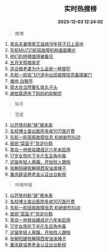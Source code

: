 <div align="center"><h2>实时热搜榜</h2><h4>2023-12-03 12:24:02</h4></div>

> 微博  

1. [青岛夫妻俩患艾滋病19年孩子已上高中](https://s.weibo.com/weibo?q=%23%E9%9D%92%E5%B2%9B%E5%A4%AB%E5%A6%BB%E4%BF%A9%E6%82%A3%E8%89%BE%E6%BB%8B%E7%97%8519%E5%B9%B4%E5%AD%A9%E5%AD%90%E5%B7%B2%E4%B8%8A%E9%AB%98%E4%B8%AD%23&t=31&band_rank=1&Refer=top)<br />
2. [东航MU721航班故障机舱画面曝光](https://s.weibo.com/weibo?q=%23%E4%B8%9C%E8%88%AAMU721%E8%88%AA%E7%8F%AD%E6%95%85%E9%9A%9C%E6%9C%BA%E8%88%B1%E7%94%BB%E9%9D%A2%E6%9B%9D%E5%85%89%23&t=31&band_rank=2&Refer=top)<br />
3. [他们的拼搏值得被看见](https://s.weibo.com/weibo?q=%23%E4%BB%96%E4%BB%AC%E7%9A%84%E6%8B%BC%E6%90%8F%E5%80%BC%E5%BE%97%E8%A2%AB%E7%9C%8B%E8%A7%81%23&t=31&band_rank=3&Refer=top)<br />
4. [五月天假唱鉴定](https://s.weibo.com/weibo?q=%E4%BA%94%E6%9C%88%E5%A4%A9%E5%81%87%E5%94%B1%E9%89%B4%E5%AE%9A&t=31&band_rank=4&Refer=top)<br />
5. [适合做老婆为什么会是一种冒犯](https://s.weibo.com/weibo?q=%E9%80%82%E5%90%88%E5%81%9A%E8%80%81%E5%A9%86%E4%B8%BA%E4%BB%80%E4%B9%88%E4%BC%9A%E6%98%AF%E4%B8%80%E7%A7%8D%E5%86%92%E7%8A%AF&t=31&band_rank=5&Refer=top)<br />
6. [东航一航班飞行途中出现故障信息备降厦门](https://s.weibo.com/weibo?q=%23%E4%B8%9C%E8%88%AA%E4%B8%80%E8%88%AA%E7%8F%AD%E9%A3%9E%E8%A1%8C%E9%80%94%E4%B8%AD%E5%87%BA%E7%8E%B0%E6%95%85%E9%9A%9C%E4%BF%A1%E6%81%AF%E5%A4%87%E9%99%8D%E5%8E%A6%E9%97%A8%23&t=31&band_rank=6&Refer=top)<br />
7. [难哄 白敬亭](https://s.weibo.com/weibo?q=%E9%9A%BE%E5%93%84%20%E7%99%BD%E6%95%AC%E4%BA%AD&t=31&band_rank=7&Refer=top)<br />
8. [穿大衣当然要扎低丸子头](https://s.weibo.com/weibo?q=%E7%A9%BF%E5%A4%A7%E8%A1%A3%E5%BD%93%E7%84%B6%E8%A6%81%E6%89%8E%E4%BD%8E%E4%B8%B8%E5%AD%90%E5%A4%B4&t=31&band_rank=8&Refer=top)<br />
9. [谢依霖遗传了妈妈的抑郁症](https://s.weibo.com/weibo?q=%E8%B0%A2%E4%BE%9D%E9%9C%96%E9%81%97%E4%BC%A0%E4%BA%86%E5%A6%88%E5%A6%88%E7%9A%84%E6%8A%91%E9%83%81%E7%97%87&t=31&band_rank=9&Refer=top)<br />

> 知乎  


> 百度  

1. [以开放创新“链”接未来](https://www.baidu.com/s?wd=%E4%BB%A5%E5%BC%80%E6%94%BE%E5%88%9B%E6%96%B0%E2%80%9C%E9%93%BE%E2%80%9D%E6%8E%A5%E6%9C%AA%E6%9D%A5&sa=fyb_news&rsv_dl=fyb_news)<br />
2. [名校博士查出医院多收10万医疗费](https://www.baidu.com/s?wd=%E5%90%8D%E6%A0%A1%E5%8D%9A%E5%A3%AB%E6%9F%A5%E5%87%BA%E5%8C%BB%E9%99%A2%E5%A4%9A%E6%94%B610%E4%B8%87%E5%8C%BB%E7%96%97%E8%B4%B9&sa=fyb_news&rsv_dl=fyb_news)<br />
3. [东航一航班报故障信息 机舱剧烈抖动](https://www.baidu.com/s?wd=%E4%B8%9C%E8%88%AA%E4%B8%80%E8%88%AA%E7%8F%AD%E6%8A%A5%E6%95%85%E9%9A%9C%E4%BF%A1%E6%81%AF+%E6%9C%BA%E8%88%B1%E5%89%A7%E7%83%88%E6%8A%96%E5%8A%A8&sa=fyb_news&rsv_dl=fyb_news)<br />
4. [居民“菜篮子”货足价稳](https://www.baidu.com/s?wd=%E5%B1%85%E6%B0%91%E2%80%9C%E8%8F%9C%E7%AF%AE%E5%AD%90%E2%80%9D%E8%B4%A7%E8%B6%B3%E4%BB%B7%E7%A8%B3&sa=fyb_news&rsv_dl=fyb_news)<br />
5. [青岛一地铁站建成近六年未启用](https://www.baidu.com/s?wd=%E9%9D%92%E5%B2%9B%E4%B8%80%E5%9C%B0%E9%93%81%E7%AB%99%E5%BB%BA%E6%88%90%E8%BF%91%E5%85%AD%E5%B9%B4%E6%9C%AA%E5%90%AF%E7%94%A8&sa=fyb_news&rsv_dl=fyb_news)<br />
6. [17岁女孩吃下半斤生豆角中毒](https://www.baidu.com/s?wd=17%E5%B2%81%E5%A5%B3%E5%AD%A9%E5%90%83%E4%B8%8B%E5%8D%8A%E6%96%A4%E7%94%9F%E8%B1%86%E8%A7%92%E4%B8%AD%E6%AF%92&sa=fyb_news&rsv_dl=fyb_news)<br />
7. [这届年轻人离婚，开始找人跟拍](https://www.baidu.com/s?wd=%E8%BF%99%E5%B1%8A%E5%B9%B4%E8%BD%BB%E4%BA%BA%E7%A6%BB%E5%A9%9A%EF%BC%8C%E5%BC%80%E5%A7%8B%E6%89%BE%E4%BA%BA%E8%B7%9F%E6%8B%8D&sa=fyb_news&rsv_dl=fyb_news)<br />
8. [张朝阳硬核解释西安油泼辣子](https://www.baidu.com/s?wd=%E5%BC%A0%E6%9C%9D%E9%98%B3%E7%A1%AC%E6%A0%B8%E8%A7%A3%E9%87%8A%E8%A5%BF%E5%AE%89%E6%B2%B9%E6%B3%BC%E8%BE%A3%E5%AD%90&sa=fyb_news&rsv_dl=fyb_news)<br />
9. [重庆辟谣养老金认证出台新规](https://www.baidu.com/s?wd=%E9%87%8D%E5%BA%86%E8%BE%9F%E8%B0%A3%E5%85%BB%E8%80%81%E9%87%91%E8%AE%A4%E8%AF%81%E5%87%BA%E5%8F%B0%E6%96%B0%E8%A7%84&sa=fyb_news&rsv_dl=fyb_news)<br />

> 哔哩哔哩  

1. [以开放创新“链”接未来](https://www.baidu.com/s?wd=%E4%BB%A5%E5%BC%80%E6%94%BE%E5%88%9B%E6%96%B0%E2%80%9C%E9%93%BE%E2%80%9D%E6%8E%A5%E6%9C%AA%E6%9D%A5&sa=fyb_news&rsv_dl=fyb_news)<br />
2. [名校博士查出医院多收10万医疗费](https://www.baidu.com/s?wd=%E5%90%8D%E6%A0%A1%E5%8D%9A%E5%A3%AB%E6%9F%A5%E5%87%BA%E5%8C%BB%E9%99%A2%E5%A4%9A%E6%94%B610%E4%B8%87%E5%8C%BB%E7%96%97%E8%B4%B9&sa=fyb_news&rsv_dl=fyb_news)<br />
3. [东航一航班报故障信息 机舱剧烈抖动](https://www.baidu.com/s?wd=%E4%B8%9C%E8%88%AA%E4%B8%80%E8%88%AA%E7%8F%AD%E6%8A%A5%E6%95%85%E9%9A%9C%E4%BF%A1%E6%81%AF+%E6%9C%BA%E8%88%B1%E5%89%A7%E7%83%88%E6%8A%96%E5%8A%A8&sa=fyb_news&rsv_dl=fyb_news)<br />
4. [居民“菜篮子”货足价稳](https://www.baidu.com/s?wd=%E5%B1%85%E6%B0%91%E2%80%9C%E8%8F%9C%E7%AF%AE%E5%AD%90%E2%80%9D%E8%B4%A7%E8%B6%B3%E4%BB%B7%E7%A8%B3&sa=fyb_news&rsv_dl=fyb_news)<br />
5. [青岛一地铁站建成近六年未启用](https://www.baidu.com/s?wd=%E9%9D%92%E5%B2%9B%E4%B8%80%E5%9C%B0%E9%93%81%E7%AB%99%E5%BB%BA%E6%88%90%E8%BF%91%E5%85%AD%E5%B9%B4%E6%9C%AA%E5%90%AF%E7%94%A8&sa=fyb_news&rsv_dl=fyb_news)<br />
6. [17岁女孩吃下半斤生豆角中毒](https://www.baidu.com/s?wd=17%E5%B2%81%E5%A5%B3%E5%AD%A9%E5%90%83%E4%B8%8B%E5%8D%8A%E6%96%A4%E7%94%9F%E8%B1%86%E8%A7%92%E4%B8%AD%E6%AF%92&sa=fyb_news&rsv_dl=fyb_news)<br />
7. [这届年轻人离婚，开始找人跟拍](https://www.baidu.com/s?wd=%E8%BF%99%E5%B1%8A%E5%B9%B4%E8%BD%BB%E4%BA%BA%E7%A6%BB%E5%A9%9A%EF%BC%8C%E5%BC%80%E5%A7%8B%E6%89%BE%E4%BA%BA%E8%B7%9F%E6%8B%8D&sa=fyb_news&rsv_dl=fyb_news)<br />
8. [张朝阳硬核解释西安油泼辣子](https://www.baidu.com/s?wd=%E5%BC%A0%E6%9C%9D%E9%98%B3%E7%A1%AC%E6%A0%B8%E8%A7%A3%E9%87%8A%E8%A5%BF%E5%AE%89%E6%B2%B9%E6%B3%BC%E8%BE%A3%E5%AD%90&sa=fyb_news&rsv_dl=fyb_news)<br />
9. [重庆辟谣养老金认证出台新规](https://www.baidu.com/s?wd=%E9%87%8D%E5%BA%86%E8%BE%9F%E8%B0%A3%E5%85%BB%E8%80%81%E9%87%91%E8%AE%A4%E8%AF%81%E5%87%BA%E5%8F%B0%E6%96%B0%E8%A7%84&sa=fyb_news&rsv_dl=fyb_news)<br />
